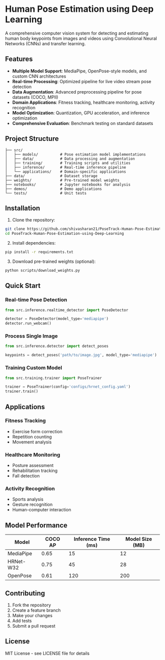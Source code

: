 # Human Pose Estimation using Deep Learning

A comprehensive computer vision system for detecting and estimating human body keypoints from images and videos using Convolutional Neural Networks (CNNs) and transfer learning.

## Features

- **Multiple Model Support**: MediaPipe, OpenPose-style models, and custom CNN architectures
- **Real-time Processing**: Optimized pipeline for live video stream pose detection
- **Data Augmentation**: Advanced preprocessing pipeline for pose datasets (COCO, MPII)
- **Domain Applications**: Fitness tracking, healthcare monitoring, activity recognition
- **Model Optimization**: Quantization, GPU acceleration, and inference optimization
- **Comprehensive Evaluation**: Benchmark testing on standard datasets

## Project Structure

```
├── src/
│   ├── models/          # Pose estimation model implementations
│   ├── data/            # Data processing and augmentation
│   ├── training/        # Training scripts and utilities
│   ├── inference/       # Real-time inference pipeline
│   └── applications/    # Domain-specific applications
├── data/                # Dataset storage
├── weights/             # Pre-trained model weights
├── notebooks/           # Jupyter notebooks for analysis
├── demos/               # Demo applications
└── tests/               # Unit tests
```

## Installation

1. Clone the repository:
```bash
git clone https://github.com/shivasharan21/PoseTrack-Human-Pose-Estimation-using-Deep-Learning.git
cd PoseTrack-Human-Pose-Estimation-using-Deep-Learning
```

2. Install dependencies:
```bash
pip install -r requirements.txt
```

3. Download pre-trained weights (optional):
```bash
python scripts/download_weights.py
```

## Quick Start

### Real-time Pose Detection
```python
from src.inference.realtime_detector import PoseDetector

detector = PoseDetector(model_type='mediapipe')
detector.run_webcam()
```

### Process Single Image
```python
from src.inference.detector import detect_poses

keypoints = detect_poses('path/to/image.jpg', model_type='mediapipe')
```

### Training Custom Model
```python
from src.training.trainer import PoseTrainer

trainer = PoseTrainer(config='configs/hrnet_config.yaml')
trainer.train()
```

## Applications

### Fitness Tracking
- Exercise form correction
- Repetition counting
- Movement analysis

### Healthcare Monitoring
- Posture assessment
- Rehabilitation tracking
- Fall detection

### Activity Recognition
- Sports analysis
- Gesture recognition
- Human-computer interaction

## Model Performance

| Model | COCO AP | Inference Time (ms) | Model Size (MB) |
|-------|---------|-------------------|-----------------|
| MediaPipe | 0.65 | 15 | 12 |
| HRNet-W32 | 0.75 | 45 | 28 |
| OpenPose | 0.61 | 120 | 200 |

## Contributing

1. Fork the repository
2. Create a feature branch
3. Make your changes
4. Add tests
5. Submit a pull request

## License

MIT License - see LICENSE file for details
